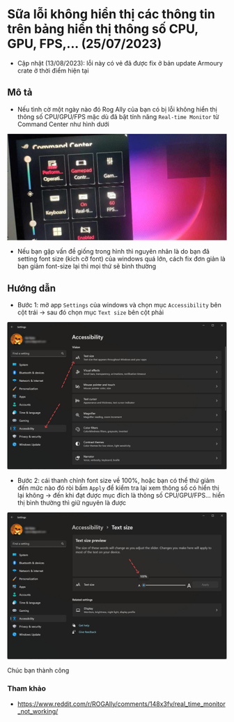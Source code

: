 # Sữa lỗi không hiển thị các thông tin trên bảng hiển thị thông số CPU, GPU, FPS,... (25/07/2023)

- Cập nhật (13/08/2023): lỗi này có vẻ đã được fix ở bản update Armoury crate ở thời điểm hiện tại

## Mô tả

- Nếu tình cờ một ngày nào đó Rog Ally của bạn có bị lỗi không hiển thị thông số CPU/GPU/FPS mặc dù đã bật tính năng `Real-time Monitor` từ Command Center như hình dưới

![](./monitor-01.jpg)

- Nếu bạn gặp vấn đề giống trong hình thì nguyên nhân là do bạn đã setting font size (kích cỡ font) của windows quá lớn, cách fix đơn giản là bạn giảm font-size lại thì mọi thứ sẽ bình thường

## Hướng dẫn

- Bước 1: mở app `Settings` của windows và chọn mục `Accessibility` bên cột trái -> sau đó chọn mục `Text size` bên cột phải

![](./monitor-fix-01.jpg)

- Bước 2: cái thanh chỉnh font size về 100%, hoặc bạn có thể thử giảm đến mức nào đó ròi bấm `Apply` để kiểm tra lại xem thông số có hiển thị lại không -> đến khi đạt được mục đích là thông số CPU/GPU/FPS... hiển thị bình thường thì giữ nguyên là được

![](./monitor-fix-02.jpg)

Chúc bạn thành công

### Tham khảo

- https://www.reddit.com/r/ROGAlly/comments/148x3fv/real_time_monitor_not_working/